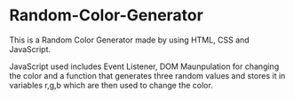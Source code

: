 # Random-Color-Generator

This is a Random Color Generator made by using HTML, CSS and JavaScript.

JavaScript used includes Event Listener, DOM Maunpulation for changing the color and a function that generates three random values and stores it in variables r,g,b which are then used to change the color.
